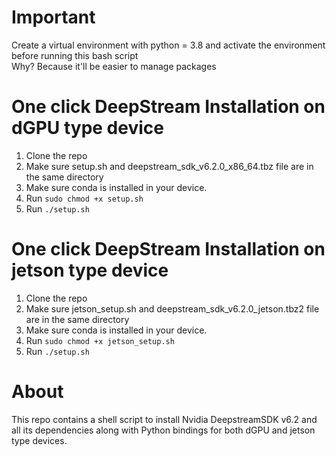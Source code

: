# Important <br>
Create a virtual environment with python = 3.8 and activate the environment before running this bash script <br>
Why? Because it'll be easier to manage packages
# One click DeepStream Installation on dGPU type device
1. Clone the repo <br>
2. Make sure setup.sh and deepstream_sdk_v6.2.0_x86_64.tbz file are in the same directory <br>
3. Make sure conda is installed in your device. <br>
4. Run `sudo chmod +x setup.sh` <br>
5. Run `./setup.sh`
   
# One click DeepStream Installation on jetson type device
1. Clone the repo <br>
2. Make sure jetson_setup.sh and deepstream_sdk_v6.2.0_jetson.tbz2 file are in the same directory <br>
3. Make sure conda is installed in your device. <br>
4. Run `sudo chmod +x jetson_setup.sh` <br>
5. Run `./setup.sh`

# About
This repo contains a shell script to install Nvidia DeepstreamSDK v6.2 and all its dependencies along with Python bindings for both dGPU and jetson type devices.  <br>

